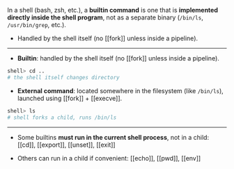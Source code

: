 In a shell (bash, zsh, etc.), a **builtin command** is one that is **implemented directly inside the shell program**, not as a separate binary (`/bin/ls`, `/usr/bin/grep`, etc.).

- Handled by the shell itself (no [[fork]] unless inside a pipeline).
___

- **Builtin**: handled by the shell itself (no [[fork]] unless inside a pipeline).

```bash
shell> cd ..
# the shell itself changes directory
```

- **External command**: located somewhere in the filesystem (like `/bin/ls`), launched using [[fork]] + [[execve]].

```bash
shell> ls
# shell forks a child, runs /bin/ls
```

___
- Some builtins **must run in the current shell process**, not in a child:
	[[cd]], [[export]], [[unset]], [[exit]]

- Others can run in a child if convenient:
	[[echo]], [[pwd]], [[env]]